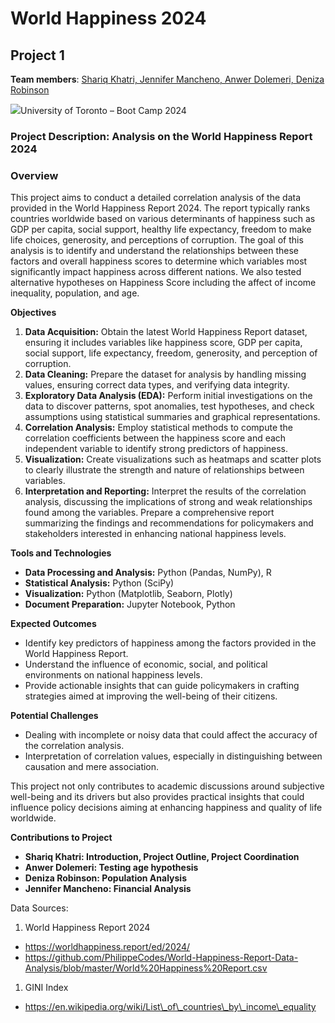 


# World Happiness 2024

## Project 1
**Team members**: <u>Shariq Khatri, Jennifer Mancheno, Anwer Dolemeri, Deniza Robinson</u>










![](Aspose.Words.f0d67c30-c4ae-4024-81fc-f753c73be8a4.001.png)University of Toronto – Boot Camp 2024

















### **Project Description: Analysis on the World Happiness Report 2024**

### **Overview**

This project aims to conduct a detailed correlation analysis of the data provided in the World Happiness Report 2024. The report typically ranks countries worldwide based on various determinants of happiness such as GDP per capita, social support, healthy life expectancy, freedom to make life choices, generosity, and perceptions of corruption. The goal of this analysis is to identify and understand the relationships between these factors and overall happiness scores to determine which variables most significantly impact happiness across different nations. We also tested alternative hypotheses on Happiness Score including the affect of income inequality, population, and age.

**Objectives**

1. **Data Acquisition:** Obtain the latest World Happiness Report dataset, ensuring it includes variables like happiness score, GDP per capita, social support, life expectancy, freedom, generosity, and perception of corruption.
1. **Data Cleaning:** Prepare the dataset for analysis by handling missing values, ensuring correct data types, and verifying data integrity.
1. **Exploratory Data Analysis (EDA):** Perform initial investigations on the data to discover patterns, spot anomalies, test hypotheses, and check assumptions using statistical summaries and graphical representations.
1. **Correlation Analysis:** Employ statistical methods to compute the correlation coefficients between the happiness score and each independent variable to identify strong predictors of happiness.
1. **Visualization:** Create visualizations such as heatmaps and scatter plots to clearly illustrate the strength and nature of relationships between variables.
1. **Interpretation and Reporting:** Interpret the results of the correlation analysis, discussing the implications of strong and weak relationships found among the variables. Prepare a comprehensive report summarizing the findings and recommendations for policymakers and stakeholders interested in enhancing national happiness levels.

**Tools and Technologies**

- **Data Processing and Analysis:** Python (Pandas, NumPy), R
- **Statistical Analysis:** Python (SciPy)
- **Visualization:** Python (Matplotlib, Seaborn, Plotly)
- **Document Preparation:** Jupyter Notebook, Python


**Expected Outcomes**

- Identify key predictors of happiness among the factors provided in the World Happiness Report.
- Understand the influence of economic, social, and political environments on national happiness levels.
- Provide actionable insights that can guide policymakers in crafting strategies aimed at improving the well-being of their citizens.

**Potential Challenges**

- Dealing with incomplete or noisy data that could affect the accuracy of the correlation analysis.
- Interpretation of correlation values, especially in distinguishing between causation and mere association.

This project not only contributes to academic discussions around subjective well-being and its drivers but also provides practical insights that could influence policy decisions aiming at enhancing happiness and quality of life worldwide.

**Contributions to Project**

- **Shariq Khatri: Introduction, Project Outline, Project Coordination**
- **Anwer Dolemeri: Testing age hypothesis**
- **Deniza Robinson: Population Analysis**
- **Jennifer Mancheno: Financial Analysis**

Data Sources:

1) World Happiness Report 2024
- <https://worldhappiness.report/ed/2024/>
- <https://github.com/PhilippeCodes/World-Happiness-Report-Data-Analysis/blob/master/World%20Happiness%20Report.csv>
1) GINI Index
- https://en.wikipedia.org/wiki/List\_of\_countries\_by\_income\_equality

